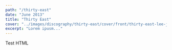 ```yaml
---
path: "/thirty-east"
date: "June 2013"
title: "Thirty East"
cover: "../images/discography/thirty-east/cover/front/thirty-east-lee-jaster-w600h600.jpg"
excerpt: "Lorem ipusm..."
---
```


Test HTML

